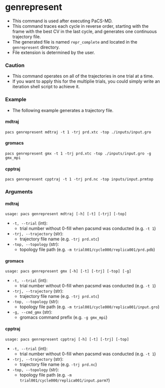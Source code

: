 # genrepresent
- This command is used after executing PaCS-MD.
- This command traces each cycle in reverse order, starting with the frame with the best CV in the last cycle, and generates one continuous trajectory file.
- The generated file is named `repr_complete` and located in the `genrepresent` directory.
- File extension is determined by the user.

### Caution
- This command operates on all of the trajectories in one trial at a time.
- If you want to apply this for the multiplie trials, you could simply write an iteration shell script to achieve it.

### Example
- The following example generates a trajectory file.

#### mdtraj
```shell
pacs genrepresent mdtraj -t 1 -trj prd.xtc -top ./inputs/input.gro
```

#### gromacs
```shell
pacs genrepresent gmx -t 1 -trj prd.xtc -top ./inputs/input.gro -g gmx_mpi
```

#### cpptraj
```shell
pacs genrepresent cpptraj -t 1 -trj prd.nc -top inputs/input.prmtop 
```

### Arguments

#### mdtraj
```plaintext
usage: pacs genrepresent mdtraj [-h] [-t] [-trj] [-top]
```
- `-t, --trial` (int): 
    - trial number without 0-fill when pacsmd was conducted (e.g. `-t 1`)
- `-trj, --trajectory` (str): 
    - trajectory file name (e.g. `-trj prd.xtc`)
- `-top, --topology` (str): 
    - topology file path (e.g. `-m trial001/cycle000/replica001/prd.pdb`)

#### gromacs
```plaintext
usage: pacs genrepresent gmx [-h] [-t] [-trj] [-top] [-g]
```
- `-t, --trial` (int): 
    - trial number without 0-fill when pacsmd was conducted (e.g. `-t 1`)
- `-trj, --trajectory` (str): 
    - trajectory file name (e.g. `-trj prd.xtc`)
- `-top, --topology` (str): 
    - topology file path (e.g. `-m trial001/cycle000/replica001/input.gro`)
- `-g, --cmd_gmx` (str): 
    - gromacs command prefix (e.g. `-g gmx_mpi`)
  
#### cpptraj
```plaintext
usage: pacs genrepresent cpptraj [-h] [-t] [-trj] [-top]
```
- `-t, --trial` (int): 
    - trial number without 0-fill when pacsmd was conducted (e.g. `-t 1`)
- `-trj, --trajectory` (str): 
    - trajectory file name (e.g. `-trj prd.nc`)
- `-top, --topology` (str): 
    - topology file path (e.g. `-m trial001/cycle000/replica001/input.parm7`)

